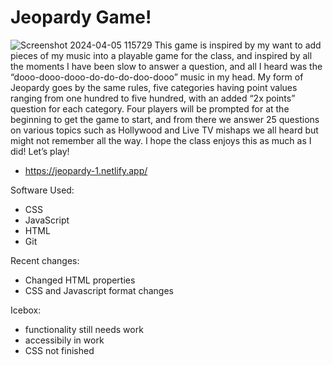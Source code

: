 # Jeopardy Game!
![Screenshot 2024-04-05 115729](https://github.com/khaityy/Jeopardy/assets/163087214/a3029bc6-33b2-46e5-904c-668428846dcb)
This game is inspired by my want to add pieces of my music into a playable game for the class, and inspired by all the moments I have been slow to answer a question, and all I heard was the “dooo-dooo-dooo-do-do-do-doo-dooo” music in my head. My form of Jeopardy goes by the same rules, five categories having point values ranging from one hundred to five hundred, with an added “2x points” question for each category. Four players will be prompted for at the beginning to get the game to start, and from there we answer 25 questions on various topics such as Hollywood and Live TV mishaps we all heard but might not remember all the way. I hope the class enjoys this as much as I did! Let’s play!

- https://jeopardy-1.netlify.app/

Software Used:
- CSS
- JavaScript
- HTML
- Git

Recent changes:
- Changed HTML properties
- CSS and Javascript format changes

Icebox:
- functionality still needs work
- accessibily in work
- CSS not finished
